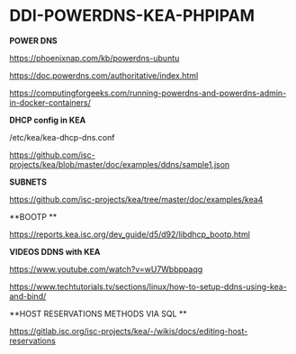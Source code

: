 # DDI-POWERDNS-KEA-PHPIPAM

**POWER DNS**

https://phoenixnap.com/kb/powerdns-ubuntu

https://doc.powerdns.com/authoritative/index.html

https://computingforgeeks.com/running-powerdns-and-powerdns-admin-in-docker-containers/

**DHCP config in KEA**

/etc/kea/kea-dhcp-dns.conf

https://github.com/isc-projects/kea/blob/master/doc/examples/ddns/sample1.json

**SUBNETS**

https://github.com/isc-projects/kea/tree/master/doc/examples/kea4

**BOOTP **

https://reports.kea.isc.org/dev_guide/d5/d92/libdhcp_bootp.html

**VIDEOS DDNS with KEA**

https://www.youtube.com/watch?v=wU7Wbbppaqg

https://www.techtutorials.tv/sections/linux/how-to-setup-ddns-using-kea-and-bind/

**HOST RESERVATIONS METHODS VIA SQL **

https://gitlab.isc.org/isc-projects/kea/-/wikis/docs/editing-host-reservations







